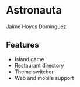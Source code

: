 # Astronauta
Jaime Hoyos Dominguez

## Features

- Island game
- Restaurant directory
- Theme switcher
- Web and mobile support


